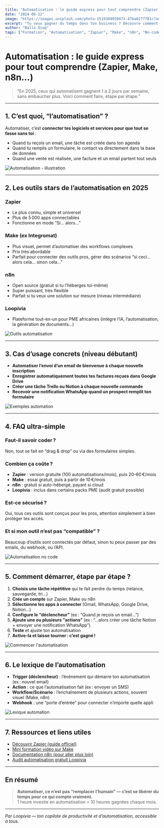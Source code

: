 ```yaml
---
title: "Automatisation : le guide express pour tout comprendre (Zapier, Make, n8n…)"
date: "2024-06-22"
image: "https://images.unsplash.com/photo-1519389950473-47ba0277781c?auto=format&fit=crop&w=900&q=80"
excerpt: "Tu veux gagner du temps dans ton business ? Découvre comment automatiser facilement tes tâches avec Zapier, Make, n8n… et booste ta productivité même si tu n’es pas développeur."
author: "Balla Diop"
tags: ["Formation", "Automatisation", "Zapier", "Make", "n8n", "No-code", "Débutant", "Guide"]
---
```


# Automatisation : le guide express pour tout comprendre (Zapier, Make, n8n…)

> “En 2025, ceux qui automatisent gagnent 1 à 2 jours par semaine, sans embaucher plus. Voici comment faire, étape par étape.”

---

## 1. **C’est quoi, “l’automatisation” ?**

Automatiser, c’est **connecter tes logiciels et services pour que tout se fasse sans toi** :  
- Quand tu reçois un email, une tâche est créée dans ton agenda  
- Quand tu remplis un formulaire, le contact va directement dans ta base de données  
- Quand une vente est réalisée, une facture et un email partent tout seuls

![Automatisation - illustration](https://images.unsplash.com/photo-1506744038136-46273834b3fb?auto=format&fit=crop&w=900&q=80)

---

## 2. **Les outils stars de l’automatisation en 2025**

### **Zapier**  
- Le plus connu, simple et universel  
- Plus de 5 000 apps connectables  
- Fonctionne en mode “Si… alors…”

### **Make (ex Integromat)**  
- Plus visuel, permet d’automatiser des workflows complexes  
- Prix très abordable  
- Parfait pour connecter des outils pros, gérer des scénarios “si ceci… alors cela… sinon cela…”

### **n8n**  
- Open source (gratuit si tu l’héberges toi-même)  
- Super puissant, très flexible  
- Parfait si tu veux une solution sur mesure (niveau intermédiaire)

### **Loopivia**  
- Plateforme tout-en-un pour PME africaines (intègre l’IA, l’automatisation, la génération de documents…)

![Outils automatisation](https://images.unsplash.com/photo-1461749280684-dccba630e2f6?auto=format&fit=crop&w=900&q=80)

---

## 3. **Cas d’usage concrets (niveau débutant)**

- **Automatiser l’envoi d’un email de bienvenue à chaque nouvelle inscription**
- **Enregistrer automatiquement toutes tes factures reçues dans Google Drive**
- **Créer une tâche Trello ou Notion à chaque nouvelle commande**
- **Recevoir une notification WhatsApp quand un prospect remplit ton formulaire**

![Exemples automation](https://images.unsplash.com/photo-1521737852567-6949f3f9f2b5?auto=format&fit=crop&w=900&q=80)

---

## 4. **FAQ ultra-simple**

### **Faut-il savoir coder ?**  
Non, tout se fait en “drag & drop” ou via des formulaires simples.

### **Combien ça coûte ?**  
- **Zapier** : version gratuite (100 automatisations/mois), puis 20–60 €/mois  
- **Make** : essai gratuit, puis à partir de 10 €/mois  
- **n8n** : gratuit si auto-hébergé, payant si cloud  
- **Loopivia** : inclus dans certains packs PME (audit gratuit possible)

### **Est-ce sécurisé ?**  
Oui, tous ces outils sont conçus pour les pros, attention simplement à bien protéger tes accès.

### **Et si mon outil n’est pas “compatible” ?**  
Beaucoup d’outils sont connectés par défaut, sinon tu peux passer par des emails, du webhook, ou l’API.

![Automatisation no code](https://images.unsplash.com/photo-1513258496099-48168024aec0?auto=format&fit=crop&w=900&q=80)

---

## 5. **Comment démarrer, étape par étape ?**

1. **Choisis une tâche répétitive** qui te fait perdre du temps (relance, sauvegarde, tri…)
2. **Crée un compte** sur Zapier, Make ou n8n
3. **Sélectionne les apps à connecter** (Gmail, WhatsApp, Google Drive, Notion…)
4. **Configure le “déclencheur”** (ex : “Quand je reçois un email…”)
5. **Ajoute une ou plusieurs “actions”** (ex : “…alors créer une tâche Notion + envoyer une notification WhatsApp”)
6. **Teste** et ajuste ton automatisation
7. **Active-la et laisse tourner : c’est gagné !**

![Commencer l'automatisation](https://images.unsplash.com/photo-1503676382389-4809596d5290?auto=format&fit=crop&w=900&q=80)

---

## 6. **Le lexique de l’automatisation**

- **Trigger (déclencheur)** : l’événement qui démarre ton automatisation (ex : nouvel email)
- **Action** : ce que l’automatisation fait (ex : envoyer un SMS)
- **Workflow/Scénario** : l’enchaînement de plusieurs actions, souvent visuel (Make, n8n)
- **Webhook** : une “porte d’entrée” pour connecter n’importe quelle appli

![Lexique automation](https://images.unsplash.com/photo-1498050108023-c5249f4df085?auto=format&fit=crop&w=900&q=80)

---

## 7. **Ressources et liens utiles**

- [Découvrir Zapier (guide officiel)](https://zapier.com/learn/)
- [Mini formation vidéo sur Make](https://www.make.com/en/academy)
- [Documentation n8n (pour aller plus loin)](https://docs.n8n.io/)
- [Audit automatisation gratuit Loopivia](https://www.loopivia.com/audit)

---

## **En résumé**

> **Automatiser, ce n’est pas “remplacer l’humain” — c’est se libérer du temps pour ce qui compte vraiment.**  
> 1 heure investie en automatisation = 10 heures gagnées chaque mois.

---

*Par Loopivia — ton copilote de productivité et d’automatisation, accessible à tous.*
